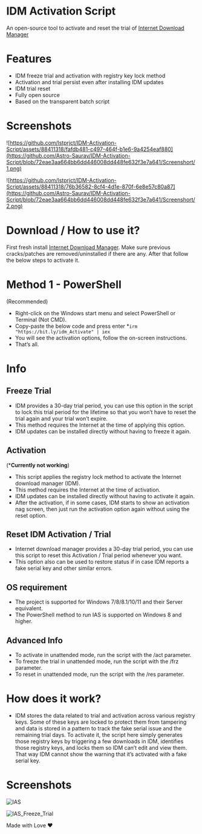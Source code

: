 # IDM Activation Script
An open-source tool to activate and reset the trial of [Internet Download Manager](https://www.internetdownloadmanager.com/)

# Features
* IDM freeze trial and activation with registry key lock method
* Activation and trial persist even after installing IDM updates
* IDM trial reset
* Fully open source
* Based on the transparent batch script
  
# Screenshots
![https://github.com/lstprjct/IDM-Activation-Script/assets/88411318/fafdb481-c497-464f-b1e6-9a4254eaf880](https://github.com/Astro-Saurav/IDM-Activation-Script/blob/72eae3aa664bb6dd446008dd448fe632f3e7a641/Screenshort/1.png)

![https://github.com/lstprjct/IDM-Activation-Script/assets/88411318/76b36582-8cf4-4d1e-870f-6e8e57c80a87](https://github.com/Astro-Saurav/IDM-Activation-Script/blob/72eae3aa664bb6dd446008dd448fe632f3e7a641/Screenshort/2.png)


# Download / How to use it?
First fresh install [Internet Download Manager](https://www.internetdownloadmanager.com/). Make sure previous cracks/patches are removed/uninstalled if there are any.
After that follow the below steps to activate it.


# Method 1 - PowerShell
(Recommended)

* Right-click on the Windows start menu and select PowerShell or Terminal (Not CMD).
* Copy-paste the below code and press enter
*`irm "https://bit.ly/idm_Activate" | iex`
* You will see the activation options, follow the on-screen instructions.
* That’s all.


# Info
## Freeze Trial
* IDM provides a 30-day trial period, you can use this option in the script to lock this trial period for the lifetime so that you won’t have to reset the trial again and your trial won’t expire.
* This method requires the Internet at the time of applying this option.
* IDM updates can be installed directly without having to freeze it again.

## Activation
(***Currently not working**)

* This script applies the registry lock method to activate the Internet download manager (IDM).
* This method requires the Internet at the time of activation.
* IDM updates can be installed directly without having to activate it again.
* After the activation, if in some cases, IDM starts to show an activation nag screen, then just run the activation option again without using the reset option.

## Reset IDM Activation / Trial
* Internet download manager provides a 30-day trial period, you can use this script to reset this Activation / Trial period whenever you want.
* This option also can be used to restore status if in case IDM reports a fake serial key and other similar errors.

## OS requirement
* The project is supported for Windows 7/8/8.1/10/11 and their Server equivalent.
* The PowerShell method to run IAS is supported on Windows 8 and higher.

## Advanced Info
* To activate in unattended mode, run the script with the /act parameter.
* To freeze the trial in unattended mode, run the script with the /frz parameter.
* To reset in unattended mode, run the script with the /res parameter.

# How does it work?
* IDM stores the data related to trial and activation across various registry keys. Some of these keys are locked to protect them from tampering and data is stored in a pattern to track the fake serial issue and the remaining trial days. To activate it, the script here simply generates those registry keys by triggering a few downloads in IDM, identifies those registry keys, and locks them so IDM can’t edit and view them. That way IDM cannot show the warning that it’s activated with a fake serial key.


# Screenshots
![IAS](https://github.com/lstprjct/IDM-Activation-Script/assets/88411318/fafdb481-c497-464f-b1e6-9a4254eaf880)

![IAS_Freeze_Trial](https://github.com/lstprjct/IDM-Activation-Script/assets/88411318/76b36582-8cf4-4d1e-870f-6e8e57c80a87)


Made with Love ❤️
